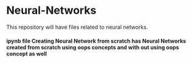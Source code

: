 # Neural-Networks
This repository will have files related to neural networks.


#### ipynb file Creating Neural Network from scratch has Neural Networks created from scratch using oops concepts and with out using oops concept as well
